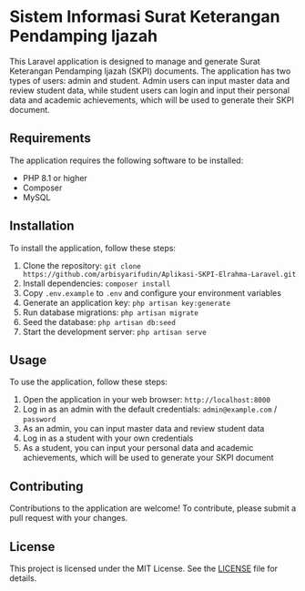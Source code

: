 # Sistem Informasi Surat Keterangan Pendamping Ijazah

This Laravel application is designed to manage and generate Surat Keterangan Pendamping Ijazah (SKPI) documents. The application has two types of users: admin and student. Admin users can input master data and review student data, while student users can login and input their personal data and academic achievements, which will be used to generate their SKPI document.

## Requirements

The application requires the following software to be installed:

- PHP 8.1 or higher
- Composer
- MySQL

## Installation

To install the application, follow these steps:

1. Clone the repository: `git clone https://github.com/arbisyarifudin/Aplikasi-SKPI-Elrahma-Laravel.git`
2. Install dependencies: `composer install`
3. Copy `.env.example` to `.env` and configure your environment variables
4. Generate an application key: `php artisan key:generate`
5. Run database migrations: `php artisan migrate`
6. Seed the database: `php artisan db:seed`
7. Start the development server: `php artisan serve`

## Usage

To use the application, follow these steps:

1. Open the application in your web browser: `http://localhost:8000`
2. Log in as an admin with the default credentials: `admin@example.com` / `password`
3. As an admin, you can input master data and review student data
4. Log in as a student with your own credentials
5. As a student, you can input your personal data and academic achievements, which will be used to generate your SKPI document

## Contributing

Contributions to the application are welcome! To contribute, please submit a pull request with your changes.

## License

This project is licensed under the MIT License. See the [LICENSE](LICENSE) file for details.
